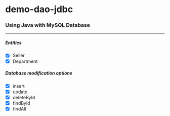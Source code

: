 # demo-dao-jdbc
### Using Java with MySQL Database
---
##### Entities
- [X] Seller
- [X] Department

##### Database modification options
- [X]  insert
- [X]  update
- [X]  deleteById
- [X]  findById
- [X]  findAll
